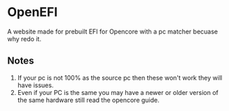 # OpenEFI
A website made for prebuilt EFI for Opencore with a pc matcher becuase why redo it.

## Notes

1) If your pc is not 100% as the source pc then these won't work they will have issues.
2) Even if your PC is the same you may have a newer or older version of the same hardware still read the opencore guide.
